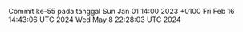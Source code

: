 Commit ke-55 pada tanggal Sun Jan 01 14:00 2023 +0100
Fri Feb 16 14:43:06 UTC 2024
Wed May  8 22:28:03 UTC 2024
